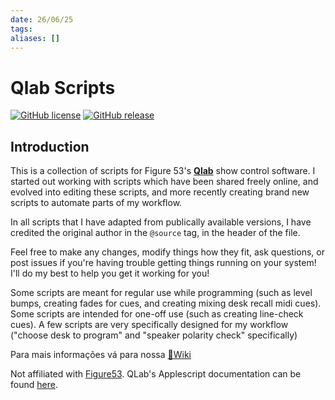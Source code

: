 ```yaml
---
date: 26/06/25
tags: 
aliases: []
---
```

# Qlab Scripts

[![GitHub license](https://img.shields.io/github/license/bsmith96/Qlab-Scripts.svg)](https://github.com/antoniondc/blob/master/LICENSE)
[![GitHub release](https://img.shields.io/github/release/bsmith96/Qlab-Scripts.svg)](https://GitHub.com/antoniondc/Qlab-Scripts/releases/)


## Introduction

This is a collection of scripts for Figure 53's [**Qlab**](https://qlab.app/) show control software. I started out working with scripts which have been shared freely online, and evolved into editing these scripts, and more recently creating brand new scripts to automate parts of my workflow.

In all scripts that I have adapted from publically available versions, I have credited the original author in the `@source` tag, in the header of the file.

Feel free to make any changes, modify things how they fit, ask questions, or post issues if you're having trouble getting things running on your system! I'll do my best to help you get it working for you!

Some scripts are meant for regular use while programming (such as level bumps, creating fades for cues, and creating mixing desk recall midi cues). Some scripts are intended for one-off use (such as creating line-check cues). A few scripts are very specifically designed for my workflow ("choose desk to program" and "speaker polarity check" specifically)


Para mais informações vá para nossa [📙Wiki](https://github.com/antoniondc/Qlab-Scripts/wiki/Introduction)

Not affiliated with [Figure53](https://figure53.com/). QLab's Applescript documentation can be found [here](https://qlab.app/docs/v4/scripting/applescript-dictionary-v4/).
